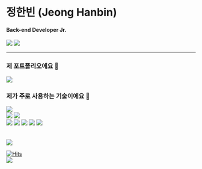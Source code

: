 # 정한빈 (Jeong Hanbin)
#### Back-end Developer Jr.

 <a target="_blank" href="https://github.com/hanbin8269/TIL"><img src="http://img.shields.io/badge/-TIL-yellow?style=flat&logo=github&locoColor=white"></a> <a target="_blank" href="https://hanbin8269.tistory.com/"><img src="https://img.shields.io/badge/Tistory-D94F00?style=flat&logo=dev.to&logoColor=white&logoWidth=50"></a>

---
### 제 포트폴리오에요 :dog: 
<a href=https://www.notion.so/Jeong-Hanbin-f29ac3b42b464c8ca83ac5b8648414ce><img src="https://img.shields.io/static/v1?logo=Notion&logoColor=white&message=Notion&color=black&label="/></a>

### 제가 주로 사용하는 기술이에요 🔨
<div>
<img src="https://img.shields.io/badge/Python-3776AB?style=flat&logo=Python&logoColor=white"/>
<br>
<img src="https://img.shields.io/badge/Django-092E20?style=flat&logo=Django&logoColor=white"/></a>
<img src="https://img.shields.io/badge/FastAPI-009688?style=flat&logo=FastAPI&logoColor=white"/></a>
<br>
<img src="https://img.shields.io/badge/MySQL-4479A1?style=flat&logo=MySQL&logoColor=white"/></a>
<img src="https://img.shields.io/badge/Git-232F3E?style=flat&logo=Git&logoColor=white"/></a>
<img src="https://img.shields.io/badge/Docker-2496ED?style=flat&logo=Docker&logoColor=white"/></a></a>
<img src="https://img.shields.io/badge/Jenkins-D24939?style=flat&logo=Jenkins&logoColor=white"/></a></a>
<img src="https://img.shields.io/badge/AWS-232F3E?style=flat&logo=Amazon-AWS&logoColor=white"/></a></a>
</div>
<br>   
<br>   
<a href="https://github.com/hanbin8269">
   <img src="https://github-readme-stats.vercel.app/api?username=hanbin8269">
</a>
 
[![Hits](https://hits.seeyoufarm.com/api/count/incr/badge.svg?url=https://github.com/hanbin8269)](https://hits.seeyoufarm.com)
<br>
![](https://img.shields.io/github/followers/hanbin8269?style=social)
